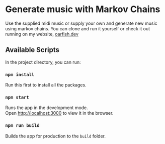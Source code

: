 # Generate music with Markov Chains

Use the supplied midi music or supply your own and generate new music using markov chains.
You can clone and run it yourself or check it out running on my website, [oarfish.dev](http://oarfish.dev)

## Available Scripts

In the project directory, you can run:

### `npm install`

Run this first to install all the packages.

### `npm start`

Runs the app in the development mode.\
Open [http://localhost:3000](http://localhost:3000) to view it in the browser.

### `npm run build`

Builds the app for production to the `build` folder.
